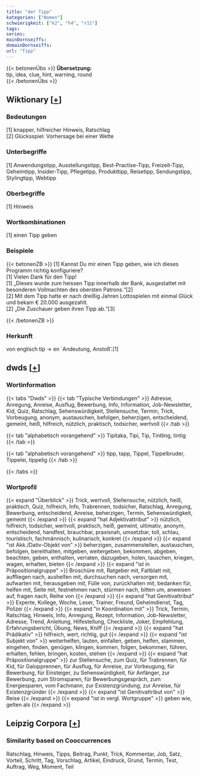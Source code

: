 ```yaml
---
title: "der Tipp"
kategorien: ["Nomen"]
schwierigkeit: ["k2", "h4", "r11"]
tags:
series:
mainDornseiffs:
domainDornseiffs:
url: "Tipp"
---
```


{{< betonenÜbs >}}
**Übersetzung:**  
tip, idea, clue, hint, warning, round  
{{< /betonenÜbs >}}

## Wiktionary [[+](https://de.wiktionary.org/wiki/Tipp)]

### Bedeutungen
[1] knapper, hilfreicher Hinweis, Ratschlag  
[2] Glücksspiel: Vorhersage bei einer Wette  

### Unterbegriffe
[1] Anwendungstipp, Ausstellungstipp, Best-Practise-Tipp, Freizeit-Tipp, Geheimtipp, Insider-Tipp, Pflegetipp, Produkttipp, Reisetipp, Sendungstipp, Stylingtipp, Webtipp  

### Oberbegriffe
[1] Hinweis  

### Wortkombinationen
[1] einen Tipp geben  

### Beispiele
{{< betonenZB >}}
[1] Kannst Du mir einen Tipp geben, wie ich dieses Programm richtig konfiguriere?  
[1] Vielen Dank für den Tipp!  
[1] „Dieses wurde zum heissen Tipp innerhalb der Bank, ausgestattet mit besonderen Vollmachten des obersten Patrons.“[2]  
[2] Mit dem Tipp hatte er nach dreißig Jahren Lottospielen mit einmal Glück und bekam € 20.000 ausgezahlt.  
[2] „Die Zuschauer geben ihren Tipp ab.“[3]  

{{< /betonenZB >}}
### Herkunft
von englisch tip → en `Andeutung, Anstoß’.[1]  



## dwds [[+](https://www.dwds.de/wb/Tipp)]

### Wortinformation
{{< tabs "Dwds" >}}
{{< tab "Typische Verbindungen" >}}
Adresse, Anregung, Anreise, Ausflug, Bewerbung, Info, Information, Job-Newsletter, Kid, Quiz, Ratschlag, Sehenswürdigkeit, Stellensuche, Termin, Trick, Vorbeugung, anonym, austauschen, befolgen, beherzigen, entscheidend, gemeint, heiß, hilfreich, nützlich, praktisch, todsicher, wertvoll
{{< /tab >}}

{{< tab "alphabetisch vorangehend" >}}
Tipitaka, Tipi, Tip, Tintling, tintig
{{< /tab >}}

{{< tab "alphabetisch vorangehend" >}}
tipp, tapp, Tippel, Tippelbruder, Tippelei, tippelig
{{< /tab >}}

{{< /tabs >}}

### Wortprofil
{{< expand "Überblick" >}} Trick, wertvoll, Stellensuche, nützlich, heiß, praktisch, Quiz, hilfreich, Info, Trabrennen, todsicher, Ratschlag, Anregung, Bewerbung, entscheidend, Anreise, beherzigen, Termin, Sehenswürdigkeit, gemeint {{< /expand >}}
{{< expand "hat Adjektivattribut" >}} nützlich, hilfreich, todsicher, wertvoll, praktisch, heiß, gemeint, ultimativ, anonym, entscheidend, handfest, brauchbar, praxisnah, umsetzbar, toll, schlau, touristisch, fachmännisch, kulinarisch, konkret {{< /expand >}}
{{< expand "ist Akk./Dativ-Objekt von" >}} beherzigen, zusammenstellen, austauschen, befolgen, bereithalten, mitgeben, weitergeben, bekommen, abgeben, beachten, geben, enthalten, verraten, dazugeben, holen, tauschen, kriegen, wagen, erhalten, bieten {{< /expand >}}
{{< expand "ist in Präpositionalgruppe" >}} Broschüre mit, Ratgeber mit, Faltblatt mit, auffliegen nach, aushelfen mit, durchsuchen nach, versorgen mit, aufwarten mit, herausgeben mit, Fülle von, zurückhalten mit, bedanken für, helfen mit, Seite mit, festnehmen nach, stürmen nach, bitten um, anweisen auf, fragen nach, Reihe von {{< /expand >}}
{{< expand "hat Genitivattribut" >}} Experte, Kollege, Woche, Leser, Trainer, Freund, Geheimdienst, Tag, Polizei {{< /expand >}}
{{< expand "in Koordination mit" >}} Trick, Termin, Ratschlag, Hinweis, Info, Anregung, Rezept, Information, Job-Newsletter, Adresse, Trend, Anleitung, Hilfestellung, Checkliste, Joker, Empfehlung, Erfahrungsbericht, Übung, News, Kniff {{< /expand >}}
{{< expand "hat Prädikativ" >}} hilfreich, wert, richtig, gut {{< /expand >}}
{{< expand "ist Subjekt von" >}} weiterhelfen, lauten, einfallen, geben, helfen, stammen, eingehen, finden, genügen, klingen, kommen, folgen, bekommen, führen, erhalten, fehlen, bringen, kosten, stehen {{< /expand >}}
{{< expand "hat Präpositionalgruppe" >}} zur Stellensuche, zum Quiz, für Trabrennen, für Kid, für Galopprennen, für Ausflug, für Anreise, zur Vorbeugung, für Bewerbung, für Einsteiger, zu Sehenswürdigkeit, für Anfänger, zur Bewerbung, zum Stromsparen, für Bewerbungsgespräch, zum Energiesparen, vom Fachmann, zur Existenzgründung, zur Anreise, für Existenzgründer {{< /expand >}}
{{< expand "ist Genitivattribut von" >}} Reise {{< /expand >}}
{{< expand "ist in vergl. Wortgruppe" >}} geben wie, gelten als {{< /expand >}}

## Leipzig Corpora [[+](https://corpora.uni-leipzig.de/en/res?word=Tipp&corpusId=deu_newscrawl-public_2018)]


### Similarity based on Cooccurrences
Ratschlag, Hinweis, Tipps, Beitrag, Punkt, Trick, Kommentar, Job, Satz, Vorteil, Schritt, Tag, Vorschlag, Artikel, Eindruck, Grund, Termin, Test, Auftrag, Weg, Moment, Teil

